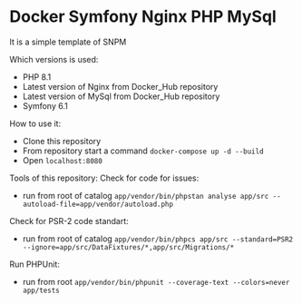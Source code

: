 # Docker Symfony Nginx PHP MySql

It is a simple template of SNPM

Which versions is used:
- PHP 8.1
- Latest version of Nginx from Docker_Hub repository
- Latest version of MySql from Docker_Hub repository
- Symfony 6.1

How to use it:
- Clone this repository
- From repository start a command `docker-compose up -d --build`
- Open `localhost:8080`

Tools of this repository:
Check for code for issues:
- run from root of catalog `app/vendor/bin/phpstan analyse app/src --autoload-file=app/vendor/autoload.php`

Check for PSR-2 code standart:
- run from root of catalog `app/vendor/bin/phpcs app/src --standard=PSR2 --ignore=app/src/DataFixtures/*,app/src/Migrations/*`

Run PHPUnit:
- run from root `app/vendor/bin/phpunit --coverage-text --colors=never app/tests`